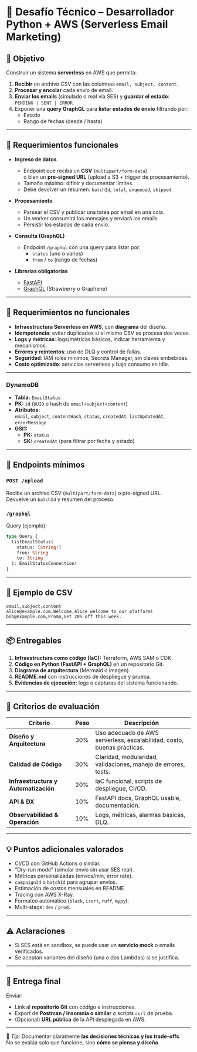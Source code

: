 # 🧪 Desafío Técnico – Desarrollador Python + AWS (Serverless Email Marketing)

## 🎯 Objetivo

Construir un sistema **serverless** en AWS que permita:

1. **Recibir** un archivo CSV con las columnas `email, subject, content`.
2. **Procesar y encolar** cada envío de email.
3. **Enviar los emails** (simulado o real vía SES) y **guardar el estado**:  
   `PENDING | SENT | ERROR`.
4. Exponer una **query GraphQL** para **listar estados de envío** filtrando por:
   - Estado
   - Rango de fechas (desde / hasta)

---

## 🧩 Requerimientos funcionales

- **Ingreso de datos**
  - Endpoint que reciba un **CSV** (`multipart/form-data`)  
    o bien un **pre-signed URL** (upload a S3 + trigger de procesamiento).
  - Tamaño máximo: difinir y documentar límites.
  - Debe devolver un resumen: `batchId`, `total`, `enqueued`, `skipped`.

- **Procesamiento**
  - Parsear el CSV y publicar una tarea por email en una cola.
  - Un worker consumirá los mensajes y enviará los emails.
  - Persistir los estados de cada envío.

- **Consulta (GraphQL)**
  - Endpoint `/graphql` con una query para listar por:
    - `status` (uno o varios)
    - `from` / `to` (rango de fechas)

- **Librerías obligatorias**
  - [FastAPI](https://fastapi.tiangolo.com/)
  - [GraphQL](https://strawberry.rocks/) (Strawberry o Graphene)

---

## 🧱 Requerimientos no funcionales

- **Infraestructura Serverless en AWS**, con **diagrama** del diseño.
- **Idempotencia**: evitar duplicados si el mismo CSV se procesa dos veces.
- **Logs y métricas**: logs/métricas básicos, indicar herramienta y mecanismos.
- **Errores y reintentos**: uso de DLQ y control de fallas.
- **Seguridad**: IAM roles mínimos, Secrets Manager, sin claves embebidas.
- **Costo optimizado**: servicios serverless y bajo consumo en idle.

---

### DynamoDB

- **Tabla:** `EmailStatus`
- **PK:** `id` (`UUID` o hash de `email+subject+content`)
- **Atributos:**  
  `email`, `subject`, `contentHash`, `status`, `createdAt`, `lastUpdatedAt`, `errorMessage`
- **GSI1:**  
  - **PK:** `status`  
  - **SK:** `createdAt` (para filtrar por fecha y estado)

---

## 🚀 Endpoints mínimos

### `POST /upload`

Recibe un archivo CSV (`multipart/form-data`) o pre-signed URL.  
Devuelve un `batchId` y resumen del proceso.

### `/graphql`

Query (ejemplo):

```graphql
type Query {
  listEmailStatus(
    status: [String!]
    from: String
    to: String
  ): EmailStatusConnection!
}
```

---

## 📄 Ejemplo de CSV

```csv
email,subject,content
alice@example.com,Welcome,Alice welcome to our platform!
bob@example.com,Promo,Get 20% off this week.
```

---

## 📦 Entregables

1. **Infraestructura como código (IaC):** Terraform, AWS SAM o CDK.
2. **Código en Python (FastAPI + GraphQL)** en un repositorio Git.
3. **Diagrama de arquitectura** (Mermaid o imagen).
4. **README.md** con instrucciones de despliegue y prueba.
5. **Evidencias de ejecución:** logs o capturas del sistema funcionando.

---

## 🧮 Criterios de evaluación

| Criterio | Peso | Descripción |
|----------|------|-------------|
| **Diseño y Arquitectura** | 30% | Uso adecuado de AWS serverless, escalabilidad, costo, buenas prácticas. |
| **Calidad de Código** | 30% | Claridad, modularidad, validaciones, manejo de errores, tests. |
| **Infraestructura y Automatización** | 20% | IaC funcional, scripts de despliegue, CI/CD. |
| **API & DX** | 10% | FastAPI docs, GraphQL usable, documentación. |
| **Observabilidad & Operación** | 10% | Logs, métricas, alarmas básicas, DLQ. |

---

## 💡 Puntos adicionales valorados

- CI/CD con GitHub Actions o similar.  
- “Dry-run mode” (simular envío sin usar SES real).  
- Métricas personalizadas (envíos/min, error rate).  
- `campaignId` o `batchId` para agrupar envíos.  
- Estimación de costos mensuales en README.  
- Tracing con AWS X-Ray.  
- Formateo automático (`black`, `isort`, `ruff`, `mypy`).  
- Multi-stage: `dev` / `prod`.

---

## ⚠️ Aclaraciones

- Si SES está en sandbox, se puede usar un **servicio mock** o emails verificados.
- Se aceptan variantes del diseño (una o dos Lambdas) si se justifica.

---

## 📨 Entrega final

Enviar:
- Link al **repositorio Git** con código e instrucciones.  
- Export de **Postman / Insomnia o similar** o scripts `curl` de prueba.  
- (Opcional) **URL pública** de la API desplegada en AWS.

---

💬 *Tip:* Documentar claramente **las decisiones técnicas y los trade-offs**.  
No se evalúa solo que funcione, sino **cómo se piensa y diseña**.
